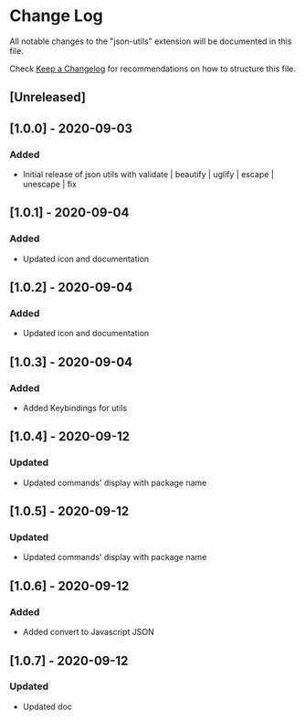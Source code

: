 # Change Log

All notable changes to the "json-utils" extension will be documented in this file.

Check [Keep a Changelog](http://keepachangelog.com/) for recommendations on how to structure this file.

## [Unreleased]

## [1.0.0] - 2020-09-03
### Added
- Initial release of json utils with validate | beautify | uglify | escape | unescape | fix

## [1.0.1] - 2020-09-04
### Added
- Updated icon and documentation

## [1.0.2] - 2020-09-04
### Added
- Updated icon and documentation

## [1.0.3] - 2020-09-04
### Added
- Added Keybindings for utils

## [1.0.4] - 2020-09-12
### Updated
- Updated commands' display with package name

## [1.0.5] - 2020-09-12
### Updated
- Updated commands' display with package name

## [1.0.6] - 2020-09-12
### Added
- Added convert to Javascript JSON

## [1.0.7] - 2020-09-12
### Updated
- Updated doc